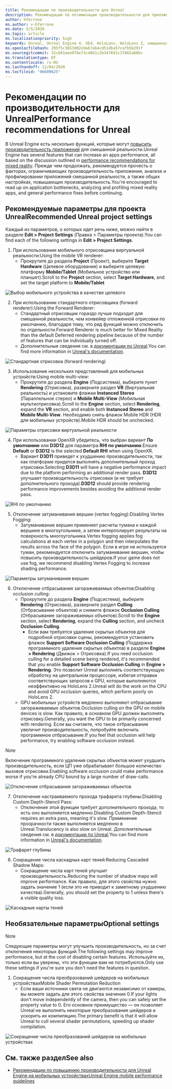 ```yaml
---
title: Рекомендации по производительности для Unreal
description: Рекомендации по оптимизации производительности для приложений смешанной реальности в Unreal
author: hferrone
ms.author: v-hferrone
ms.date: 5/5/2020
ms.topic: article
ms.localizationpriority: high
keywords: Unreal, Unreal Engine 4, UE4, HoloLens, HoloLens 2, смешанная реальность, производительность, оптимизация, параметры, документация
ms.openlocfilehash: 295f5c3653d02e9ab7ab4cd51dba57cafb5b291f
ms.sourcegitcommit: 32cb81eee976e73cd661c2b347691c37865a60bc
ms.translationtype: HT
ms.contentlocale: ru-RU
ms.lasthandoff: 12/04/2020
ms.locfileid: "96609625"
---
```

# <a name="performance-recommendations-for-unreal"></a><span data-ttu-id="68db7-104">Рекомендации по производительности для Unreal</span><span class="sxs-lookup"><span data-stu-id="68db7-104">Performance recommendations for Unreal</span></span>

<span data-ttu-id="68db7-105">В Unreal Engine есть несколько функций, которые могут [повысить производительность приложений](../platform-capabilities-and-apis/understanding-performance-for-mixed-reality.md) для смешанной реальности.</span><span class="sxs-lookup"><span data-stu-id="68db7-105">Unreal Engine has several features that can increase an apps performance, all based on the discussion outlined in [performance recommendations for mixed reality](../platform-capabilities-and-apis/understanding-performance-for-mixed-reality.md).</span></span> <span data-ttu-id="68db7-106">Прежде чем продолжать, рекомендуется прочесть о факторах, ограничивающих производительность приложения, анализе и профилировании приложений смешанной реальности, а также общих настройках, повышающих производительность.</span><span class="sxs-lookup"><span data-stu-id="68db7-106">You're encouraged to read up on application bottlenecks, analyzing and profiling mixed reality apps, and general performance fixes before continuing.</span></span>

## <a name="recommended-unreal-project-settings"></a><span data-ttu-id="68db7-107">Рекомендуемые параметры для проекта Unreal</span><span class="sxs-lookup"><span data-stu-id="68db7-107">Recommended Unreal project settings</span></span>
<span data-ttu-id="68db7-108">Каждый из параметров, о которых идет речь ниже, можно найти в разделе **Edit > Project Settings** (Правка > Параметры проекта).</span><span class="sxs-lookup"><span data-stu-id="68db7-108">You can find each of the following settings in **Edit > Project Settings**.</span></span>

1. <span data-ttu-id="68db7-109">При использовании мобильного отрисовщика виртуальной реальности:</span><span class="sxs-lookup"><span data-stu-id="68db7-109">Using the mobile VR renderer:</span></span>
    * <span data-ttu-id="68db7-110">Прокрутите до раздела **Project** (Проект), выберите **Target Hardware** (Целевое оборудование) и выберите целевую платформу **Mobile/Tablet** (Мобильное устройство или планшет).</span><span class="sxs-lookup"><span data-stu-id="68db7-110">Scroll to the **Project** section, select **Target Hardware**, and set the target platform to **Mobile/Tablet**</span></span>

![Выбор мобильного устройства в качестве целевого](images/unreal/performance-recommendations-img-01.png)

2. <span data-ttu-id="68db7-112">При использовании стандартного отрисовщика (forward renderer):</span><span class="sxs-lookup"><span data-stu-id="68db7-112">Using the Forward Renderer:</span></span> 
    * <span data-ttu-id="68db7-113">Стандартный отрисовщик гораздо лучше подходит для смешанной реальности, чем конвейер отложенной отрисовки по умолчанию, благодаря тому, что ряд функций можно отключить по отдельности.</span><span class="sxs-lookup"><span data-stu-id="68db7-113">Forward Renderer is much better for Mixed Reality than the default Deferred rendering pipeline because of the number of features that can be individually turned off.</span></span> 
    * <span data-ttu-id="68db7-114">Дополнительные сведения см. в [документации по Unreal](https://docs.unrealengine.com/Platforms/VR/DevelopVR/VRPerformance/index.html).</span><span class="sxs-lookup"><span data-stu-id="68db7-114">You can find more information in [Unreal's documentation](https://docs.unrealengine.com/Platforms/VR/DevelopVR/VRPerformance/index.html).</span></span>

![Стандартная отрисовка (forward rendering)](images/unreal/performance-recommendations-img-04.png)

3. <span data-ttu-id="68db7-116">Использование нескольких представлений для мобильных устройств:</span><span class="sxs-lookup"><span data-stu-id="68db7-116">Using mobile multi-view:</span></span>
    * <span data-ttu-id="68db7-117">Прокрутите до раздела **Engine** (Подсистема), выберите пункт **Rendering** (Отрисовка), разверните раздел **VR** (Виртуальная реальность) и установите флажки **Instanced Stereo** (Параллельное стерео) и **Mobile Multi-View** (Мобильная мультиотрисовка).</span><span class="sxs-lookup"><span data-stu-id="68db7-117">Scroll to the **Engine** section, select **Rendering**, expand the **VR** section, and enable both **Instanced Stereo** and **Mobile Multi-View**.</span></span> <span data-ttu-id="68db7-118">Необходимо снять флажок Mobile HDR (HDR для мобильных устройств).</span><span class="sxs-lookup"><span data-stu-id="68db7-118">Mobile HDR should be unchecked.</span></span>

![Параметры отрисовки виртуальной реальности](images/unreal/performance-recommendations-img-03.png)

4. <span data-ttu-id="68db7-120">При использовании OpenXR убедитесь, что выбран вариант **По умолчанию** или **D3D12** для параметра **RHI по умолчанию**.</span><span class="sxs-lookup"><span data-stu-id="68db7-120">Ensure **Default** or **D3D12** is the selected **Default RHI** when using OpenXR.</span></span>
    * <span data-ttu-id="68db7-121">Вариант **D3D11** приведет к ухудшению производительности, так как платформе придется выполнять дополнительный проход отрисовки.</span><span class="sxs-lookup"><span data-stu-id="68db7-121">Selecting **D3D11** will have a negative performance impact due to the platform performing an additional render pass.</span></span> <span data-ttu-id="68db7-122">**D3D12** улучшает производительность отрисовки (и не требует дополнительного прохода).</span><span class="sxs-lookup"><span data-stu-id="68db7-122">**D3D12** should provide rendering performance improvements besides avoiding the additional render pass.</span></span>

![RHI по умолчанию](images/unreal/performance-recommendations-img-09.png)

5. <span data-ttu-id="68db7-124">Отключение затуманивания вершин (vertex fogging):</span><span class="sxs-lookup"><span data-stu-id="68db7-124">Disabling Vertex Fogging:</span></span> 
    * <span data-ttu-id="68db7-125">Затуманивание вершин применяет расчеты тумана к каждой вершине в многоугольнике, а затем интерполирует результаты на поверхность многоугольника.</span><span class="sxs-lookup"><span data-stu-id="68db7-125">Vertex fogging applies fog calculations at each vertex in a polygon and then interpolates the results across the face of the polygon.</span></span> <span data-ttu-id="68db7-126">Если в игре не используется туман, рекомендуется отключить затуманивание вершин, чтобы повысить производительность шейдеров.</span><span class="sxs-lookup"><span data-stu-id="68db7-126">If your game does not use fog, we recommend disabling Vertex Fogging to increase shading performance.</span></span>

![Параметры затуманивания вершин](images/unreal/performance-recommendations-img-05.png)

6. <span data-ttu-id="68db7-128">Отключение отбрасывания загораживаемых объектов:</span><span class="sxs-lookup"><span data-stu-id="68db7-128">Disabling occlusion culling:</span></span>
    * <span data-ttu-id="68db7-129">Прокрутите до раздела **Engine** (Подсистема), выберите **Rendering** (Отрисовка), разверните раздел **Culling** (Отбрасывание объектов) и снимите флажок **Occlusion Culling** (Отбрасывание загораживаемых объектов).</span><span class="sxs-lookup"><span data-stu-id="68db7-129">Scroll to the **Engine** section, select **Rendering**, expand the **Culling** section, and uncheck **Occlusion Culling**.</span></span>
        + <span data-ttu-id="68db7-130">Если вам требуется удаление скрытых объектов для подробной отрисовки сцены, рекомендуется установить флажок **Support Software Occlusion Culling** (Поддержка программного удаления скрытых объектов) в разделе **Engine > Rendering** (Движок > Отрисовка).</span><span class="sxs-lookup"><span data-stu-id="68db7-130">If you need occlusion culling for a detailed scene being rendered, it's recommended that you enable **Support Software Occlusion Culling** in **Engine > Rendering**.</span></span> <span data-ttu-id="68db7-131">Это позволит Unreal выполнять соответствующую обработку на центральном процессоре, избегая отправки соответствующих запросов к GPU, которые выполняются неэффективно на HoloLens 2.</span><span class="sxs-lookup"><span data-stu-id="68db7-131">Unreal will do the work on the CPU and avoid GPU occlusion queries, which perform poorly on HoloLens 2.</span></span>
    * <span data-ttu-id="68db7-132">GPU мобильных устройств медленно выполняют отбрасывание загораживаемых объектов.</span><span class="sxs-lookup"><span data-stu-id="68db7-132">Occlusion culling on the GPU on mobile devices is slow.</span></span> <span data-ttu-id="68db7-133">Как правило, в основном GPU должен выполнять отрисовку.</span><span class="sxs-lookup"><span data-stu-id="68db7-133">Generally, you want the GPU to be primarily concerned with rendering.</span></span> <span data-ttu-id="68db7-134">Если вы считаете, что такое отбрасывание увеличит производительность, попробуйте включить программное отбрасывание.</span><span class="sxs-lookup"><span data-stu-id="68db7-134">If you feel that occlusion will help performance, try enabling software occlusion instead.</span></span> 

> [!NOTE]
> <span data-ttu-id="68db7-135">Включение программного удаления скрытых объектов может ухудшить производительность, если ЦП уже обрабатывает большое количество вызовов отрисовки.</span><span class="sxs-lookup"><span data-stu-id="68db7-135">Enabling software occlusion could make performance worse if you're already CPU bound by a large number of draw-calls.</span></span>

![Отключение отбрасывания загораживаемых объектов](images/unreal/performance-recommendations-img-02.png)

7. <span data-ttu-id="68db7-137">Отключение настраиваемого прохода трафарета глубины:</span><span class="sxs-lookup"><span data-stu-id="68db7-137">Disabling Custom Depth-Stencil Pass:</span></span>
    * <span data-ttu-id="68db7-138">Отключение этой функции требует дополнительного прохода, то есть оно выполняется медленно.</span><span class="sxs-lookup"><span data-stu-id="68db7-138">Disabling Custom Depth-Stencil requires an extra pass, meaning it's slow.</span></span> <span data-ttu-id="68db7-139">Применение прозрачности также выполняется медленно в Unreal.</span><span class="sxs-lookup"><span data-stu-id="68db7-139">Translucency is also slow on Unreal.</span></span> <span data-ttu-id="68db7-140">Дополнительные сведения см. в [документации по Unreal](https://docs.unrealengine.com/Engine/Performance/Guidelines/index.html).</span><span class="sxs-lookup"><span data-stu-id="68db7-140">You can find more information in [Unreal's documentation](https://docs.unrealengine.com/Engine/Performance/Guidelines/index.html).</span></span>

![Трафарет глубины](images/unreal/performance-recommendations-img-06.png)

8. <span data-ttu-id="68db7-142">Сокращение числа каскадных карт теней:</span><span class="sxs-lookup"><span data-stu-id="68db7-142">Reducing Cascaded Shadow Maps:</span></span> 
    * <span data-ttu-id="68db7-143">Сокращение числа карт теней улучшит производительность.</span><span class="sxs-lookup"><span data-stu-id="68db7-143">Reducing the number of shadow maps will improve performance.</span></span> <span data-ttu-id="68db7-144">Как правило, для этого свойства нужно задать значение 1 (если это не приводит к заметному ухудшению качества).</span><span class="sxs-lookup"><span data-stu-id="68db7-144">Generally, you should set the property to 1 unless there's a visible quality loss.</span></span> 

![Каскадные карты теней](images/unreal/performance-recommendations-img-07.png)

## <a name="optional-settings"></a><span data-ttu-id="68db7-146">Необязательные параметры</span><span class="sxs-lookup"><span data-stu-id="68db7-146">Optional settings</span></span>

> [!NOTE]
> <span data-ttu-id="68db7-147">Следующие параметры могут улучшить производительность, но за счет отключения некоторых функций.</span><span class="sxs-lookup"><span data-stu-id="68db7-147">The following settings may improve performance, but at the cost of disabling certain features.</span></span> <span data-ttu-id="68db7-148">Используйте их, только если вы уверены, что эти функции вам не потребуются.</span><span class="sxs-lookup"><span data-stu-id="68db7-148">Only use these settings if you're sure you don't need the features in question.</span></span>

1. <span data-ttu-id="68db7-149">Сокращение числа преобразований шейдеров на мобильных устройствах</span><span class="sxs-lookup"><span data-stu-id="68db7-149">Mobile Shader Permutation Reduction</span></span>
    * <span data-ttu-id="68db7-150">Если ваши источники света не двигаются независимо от камеры, вы можете задать для этого свойства значение 0.</span><span class="sxs-lookup"><span data-stu-id="68db7-150">If your lights don't move independently of the camera, then you can safely set the property value to 0.</span></span> <span data-ttu-id="68db7-151">Его основное преимущество — он позволяет Unreal не выполнять некоторые преобразования шейдеров и ускорить их компиляцию.</span><span class="sxs-lookup"><span data-stu-id="68db7-151">The primary benefit is that it will allow Unreal to cull several shader permutations, speeding up shader compilation.</span></span>

![Сокращение числа преобразований шейдеров на мобильных устройствах](images/unreal/performance-recommendations-img-08.png)

## <a name="see-also"></a><span data-ttu-id="68db7-153">См. также раздел</span><span class="sxs-lookup"><span data-stu-id="68db7-153">See also</span></span>
* [<span data-ttu-id="68db7-154">Рекомендации по повышению производительности для Unreal Engine на мобильных устройствах</span><span class="sxs-lookup"><span data-stu-id="68db7-154">Unreal Engine mobile performance guidelines</span></span>]( https://docs.unrealengine.com/Platforms/Mobile/Performance/index.html)